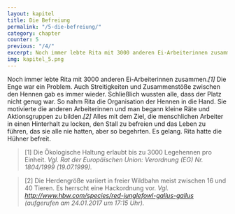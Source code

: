 ```yaml
---
layout: kapitel
title: Die Befreiung
permalink: "/5-die-befreiung/"
category: chapter
counter: 5
previous: "/4/"
excerpt: Noch immer lebte Rita mit 3000 anderen Ei-Arbeiterinnen zusammen. Die Enge war ein Problem ...
img: kapitel_5.png
---
```


Noch immer lebte Rita mit 3000 anderen Ei-Arbeiterinnen zusammen._[1]_ Die Enge war ein Problem. Auch Streitigkeiten und Zusammenstöße zwischen den Hennen gab es immer wieder. Schließlich wussten alle, dass der Platz nicht genug war. So nahm Rita die Organisation der Hennen in die Hand. Sie motivierte die anderen Arbeiterinnen und man begann kleine Räte und Aktionsgruppen zu bilden._[2]_ Alles mit dem Ziel, die menschlichen Arbeiter in einen Hinterhalt zu locken, den Stall zu befreien und das Leben zu führen, das sie alle nie hatten, aber so begehrten. Es gelang. Rita hatte die Hühner befreit.

> [1] Die Ökologische Haltung erlaubt bis zu 3000 Legehennen pro Einheit.
_Vgl. Rat der Europäischen Union: Verordnung (EG) Nr. 1804/1999 (19.07.1999)._

> [2] Die Herdengröße variiert in freier Wildbahn meist zwischen 16 und 40 Tieren. Es herrscht eine Hackordnung vor.
_Vgl. http://www.hbw.com/species/red-junglefowl-gallus-gallus (aufgerufen am 24.01.2017 um 17:15 Uhr)._
